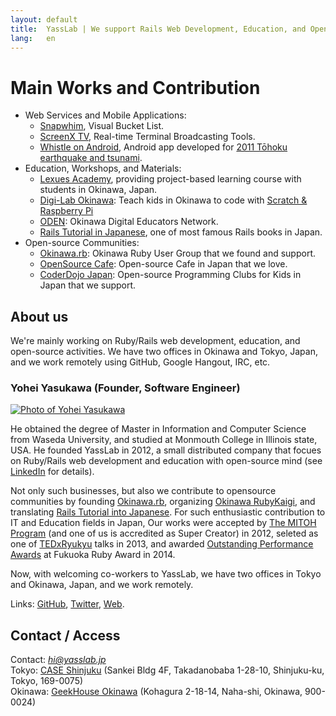 ```yaml
---
layout: default
title:  YassLab | We support Rails Web Development, Education, and OpenSource Communities in Japan.
lang:   en
---
```



Main Works and Contribution
===========================

- Web Services and Mobile Applications:
   - [Snapwhim](http://www.snapwhim.com/), Visual Bucket List.
   - [ScreenX TV](http://screenx.tv/), Real-time Terminal Broadcasting Tools.
   - [Whistle on Android](https://play.google.com/store/apps/details?id=org.sorarier.whistle), Android app developed for [2011 Tōhoku earthquake and tsunami](http://en.wikipedia.org/wiki/2011_T%C5%8Dhoku_earthquake_and_tsunami).
- Education, Workshops, and Materials:
   - [Lexues Academy](http://academy.lexues.co.jp/), providing project-based learning course with students in Okinawa, Japan.
   - [Digi-Lab Okinawa](http://digilab.drupalgardens.com/): Teach kids in Okinawa to code with [Scratch & Raspberry Pi](http://yasslab.jp/Scratch-Raspberry-Pi-Workshop/)
   - [ODEN](https://sites.google.com/site/okidigedunet/home): Okinawa Digital Educators Network.
   - [Rails Tutorial in Japanese](http://railstutorial.jp), one of most famous Rails books in Japan.
- Open-source Communities:
   - [Okinawa.rb](https://www.facebook.com/groups/okinawarb/): Okinawa Ruby User Group that we found and support.
   - [OpenSource Cafe](http://osscafe.net/): Open-source Cafe in Japan that we love.
   - [CoderDojo Japan](http://coderdojo.jp/): Open-source Programming Clubs for Kids in Japan that we support.

## About us

We're mainly working on Ruby/Rails web development, education, and open-source activities. 
We have two offices in Okinawa and Tokyo, Japan, and we work remotely using GitHub, Google Hangout, IRC, etc.

### Yohei Yasukawa (Founder, Software Engineer)

[![Photo of Yohei Yasukawa](https://dl.dropboxusercontent.com/u/2819285/self_osscafe_without_text_300x300.png)](http://facebook.com/yasulab)

He obtained the degree of Master in Information and Computer Science from Waseda University, 
and studied at Monmouth College in Illinois state, USA. He founded YassLab in 2012, 
a small distributed company that focues on Ruby/Rails web development and education with open-source mind 
(see [LinkedIn](https://www.linkedin.com/in/yasulab) for details).

Not only such businesses, but also we contribute to opensource communities by
founding [Okinawa.rb](https://www.facebook.com/groups/okinawarb/),
organizing [Okinawa RubyKaigi](http://regional.rubykaigi.org/okrk01),
and translating [Rails Tutorial into Japanese](http://railstutorial.jp/").
For such enthusiastic contribution to IT and Education fields in Japan,
Our works were 
accepted by [The MITOH Program](https://www.ipa.go.jp/english/humandev/third.html) (and one of us is accredited as Super Creator) in 2012,
seleted as one of [TEDxRyukyu](https://www.facebook.com/media/set/?set=a.10151746335815869.1073741827.715330868&type=1&l=348760b95c) talks in 2013,
and awarded [Outstanding Performance Awards](http://www.myfukuoka.com/news/2014-fukuoka-ruby-award-winners.html) at Fukuoka Ruby Award in 2014.

Now, with welcoming co-workers to YassLab, we have two offices in Tokyo and Okinawa, Japan, and we work remotely.

Links: [GitHub](http://github.com/yasslab), [Twitter](https://twitter.com/yasslab), [Web](http://yasslab.jp/).

## Contact / Access
Contact: <i>hi@yasslab.jp</i>    
Tokyo: [CASE Shinjuku](https://www.google.com/maps/place/CASE+Shinjuku%EF%BC%88%E3%82%B1%E3%82%A4%E3%82%B9%E3%82%B7%E3%83%B3%E3%82%B8%E3%83%A5%E3%82%AF%EF%BC%89/@35.712188,139.704646,17z/data=!3m1!4b1!4m2!3m1!1s0x60188d3964eee5f9:0xecce6846d52c067f) (Sankei Bldg 4F, Takadanobaba 1-28-10, Shinjuku-ku, Tokyo, 169-0075)    
Okinawa: [GeekHouse Okinawa](http://text.geeoki.com/info) (Kohagura 2-18-14, Naha-shi, Okinawa, 900-0024)

